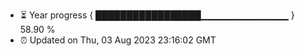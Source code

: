 - ⏳ Year progress { █████████████████▁▁▁▁▁▁▁▁▁▁▁▁▁ } 58.90 %
- ⏰ Updated on Thu, 03 Aug 2023 23:16:02 GMT

